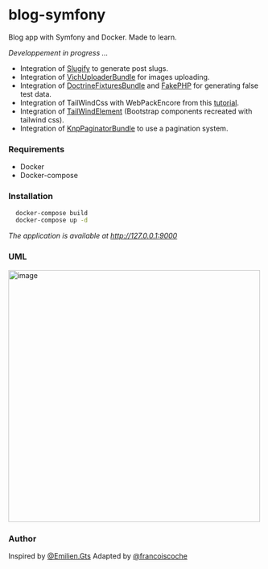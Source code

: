 # blog-symfony
Blog app with Symfony and Docker. Made to learn.



*Developpement in progress ...*

- Integration of [Slugify](https://github.com/cocur/slugify) to generate post slugs.
- Integration of [VichUploaderBundle](https://github.com/dustin10/VichUploaderBundle) for images uploading.
- Integration of [DoctrineFixturesBundle](https://symfony.com/bundles/DoctrineFixturesBundle/current/index.html) and [FakePHP](https://fakerphp.github.io/) for generating false test data.
- Integration of TailWindCss with WebPackEncore from this [tutorial](https://www.yourigalescot.com/fr/blog/comment-integrer-tailwindcss-v3-a-un-projet-symfony-avec-webpack-encore).
- Integration of [TailWindElement](https://tailwind-elements.com/quick-start/) (Bootstrap components recreated with tailwind css).
- Integration of [KnpPaginatorBundle](https://github.com/KnpLabs/KnpPaginatorBundle) to use a pagination system.


### Requirements

- Docker
- Docker-compose

### Installation

```bash
  docker-compose build
  docker-compose up -d
```

*The application is available at http://127.0.0.1:9000*

### UML
<img width="500" alt="image" src="https://user-images.githubusercontent.com/102531037/201717308-daa63ba3-04eb-4246-a713-4e07fac463ff.png">



### Author

Inspired by [@Emilien.Gts](https://gitlab.com/Emilien.Gts)
Adapted by [@francoiscoche](https://github.com/francoiscoche)
